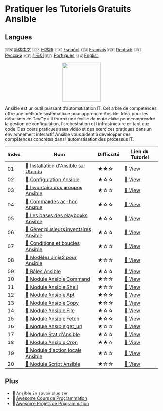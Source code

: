 # Pratiquer les Tutoriels Gratuits Ansible

## Langues

🇨🇳 [简体中文](README_zh.md) 🇯🇵 [日本語](README_ja.md) 🇪🇸 [Español](README_es.md) 🇫🇷 [Français](README_fr.md) 🇩🇪 [Deutsch](README_de.md) 🇷🇺 [Русский](README_ru.md) 🇰🇷 [한국어](README_ko.md) 🇧🇷 [Português](README_pt.md) 🇺🇸 [English](README.md) 

<div align="center">
<img width="128px" src="https://file.labex.io/path/PBjrCC7U2Koq.png">
</div>

Ansible est un outil puissant d'automatisation IT. Cet arbre de compétences offre une méthode systématique pour apprendre Ansible. Idéal pour les débutants en DevOps, il fournit une feuille de route claire pour comprendre la gestion de configuration, l'orchestration et l'infrastructure en tant que code. Des cours pratiques sans vidéo et des exercices pratiques dans un environnement interactif Ansible vous aident à développer des compétences concrètes dans l'automatisation des processus IT.

|   Index | Nom                                                                                                                        | Difficulté   | Lien du Tutoriel                                                                            |
|---------|----------------------------------------------------------------------------------------------------------------------------|--------------|---------------------------------------------------------------------------------------------|
|      01 | [📖 Installation d'Ansible sur Ubuntu](https://labex.io/fr/tutorials/ansible-ansible-installation-on-ubuntu-67172)         | ★★☆          | [🔗 View](https://labex.io/fr/tutorials/ansible-ansible-installation-on-ubuntu-67172)       |
|      02 | [📖 Configuration Ansible](https://labex.io/fr/tutorials/ansible-ansible-configuration-390437)                             | ★☆☆          | [🔗 View](https://labex.io/fr/tutorials/ansible-ansible-configuration-390437)               |
|      03 | [📖 Inventaire des groupes Ansible](https://labex.io/fr/tutorials/ansible-ansible-groups-inventory-290160)                 | ★☆☆          | [🔗 View](https://labex.io/fr/tutorials/ansible-ansible-groups-inventory-290160)            |
|      04 | [📖 Commandes ad-hoc Ansible](https://labex.io/fr/tutorials/ansible-ansible-ad-hoc-commands-390441)                        | ★☆☆          | [🔗 View](https://labex.io/fr/tutorials/ansible-ansible-ad-hoc-commands-390441)             |
|      05 | [📖 Les bases des playbooks Ansible](https://labex.io/fr/tutorials/ansible-ansible-playbook-basics-390426)                 | ★☆☆          | [🔗 View](https://labex.io/fr/tutorials/ansible-ansible-playbook-basics-390426)             |
|      06 | [📖 Gérer plusieurs inventaires Ansible](https://labex.io/fr/tutorials/ansible-manage-multiple-ansible-inventories-290193) | ★☆☆          | [🔗 View](https://labex.io/fr/tutorials/ansible-manage-multiple-ansible-inventories-290193) |
|      07 | [📖 Conditions et boucles Ansible](https://labex.io/fr/tutorials/ansible-ansible-conditionals-and-loops-390455)            | ★☆☆          | [🔗 View](https://labex.io/fr/tutorials/ansible-ansible-conditionals-and-loops-390455)      |
|      08 | [📖 Modèles Jinja2 pour Ansible](https://labex.io/fr/tutorials/ansible-ansible-jinja2-templates-390470)                    | ★☆☆          | [🔗 View](https://labex.io/fr/tutorials/ansible-ansible-jinja2-templates-390470)            |
|      09 | [📖 Rôles Ansible](https://labex.io/fr/tutorials/ansible-ansible-roles-390467)                                             | ★☆☆          | [🔗 View](https://labex.io/fr/tutorials/ansible-ansible-roles-390467)                       |
|      10 | [📖 Module Ansible Command](https://labex.io/fr/tutorials/ansible-ansible-command-module-290161)                           | ★☆☆          | [🔗 View](https://labex.io/fr/tutorials/ansible-ansible-command-module-290161)              |
|      11 | [📖 Module Ansible Shell](https://labex.io/fr/tutorials/ansible-ansible-shell-module-289409)                               | ★☆☆          | [🔗 View](https://labex.io/fr/tutorials/ansible-ansible-shell-module-289409)                |
|      12 | [📖 Module Ansible Apt](https://labex.io/fr/tutorials/ansible-ansible-apt-module-289651)                                   | ★☆☆          | [🔗 View](https://labex.io/fr/tutorials/ansible-ansible-apt-module-289651)                  |
|      13 | [📖 Module Ansible Copy](https://labex.io/fr/tutorials/ansible-ansible-copy-module-289653)                                 | ★☆☆          | [🔗 View](https://labex.io/fr/tutorials/ansible-ansible-copy-module-289653)                 |
|      14 | [📖 Module Ansible File](https://labex.io/fr/tutorials/ansible-ansible-file-module-289654)                                 | ★☆☆          | [🔗 View](https://labex.io/fr/tutorials/ansible-ansible-file-module-289654)                 |
|      15 | [📖 Module Ansible Fetch](https://labex.io/fr/tutorials/ansible-ansible-fetch-module-290159)                               | ★☆☆          | [🔗 View](https://labex.io/fr/tutorials/ansible-ansible-fetch-module-290159)                |
|      16 | [📖 Module Ansible get_url](https://labex.io/fr/tutorials/ansible-ansible-get-url-module-290188)                           | ★☆☆          | [🔗 View](https://labex.io/fr/tutorials/ansible-ansible-get-url-module-290188)              |
|      17 | [📖 Module Stat d'Ansible](https://labex.io/fr/tutorials/ansible-ansible-stat-module-290192)                               | ★☆☆          | [🔗 View](https://labex.io/fr/tutorials/ansible-ansible-stat-module-290192)                 |
|      18 | [📖 Module Ansible Cron](https://labex.io/fr/tutorials/ansible-ansible-cron-module-290157)                                 | ★★☆          | [🔗 View](https://labex.io/fr/tutorials/ansible-ansible-cron-module-290157)                 |
|      19 | [📖 Module d'action locale Ansible](https://labex.io/fr/tutorials/ansible-ansible-local-action-module-290189)              | ★☆☆          | [🔗 View](https://labex.io/fr/tutorials/ansible-ansible-local-action-module-290189)         |
|      20 | [📖 Module Script Ansible](https://labex.io/fr/tutorials/ansible-ansible-script-module-289411)                             | ★☆☆          | [🔗 View](https://labex.io/fr/tutorials/ansible-ansible-script-module-289411)               |

## Plus

- 🔗 [Ansible En savoir plus sur](https://labex.io/fr/skilltrees/ansible)
- 🔗 [Awesome Cours de Programmation](https://github.com/labex-labs/awesome-programming-courses)
- 🔗 [Awesome Projets de Programmation](https://github.com/labex-labs/awesome-programming-projects)

